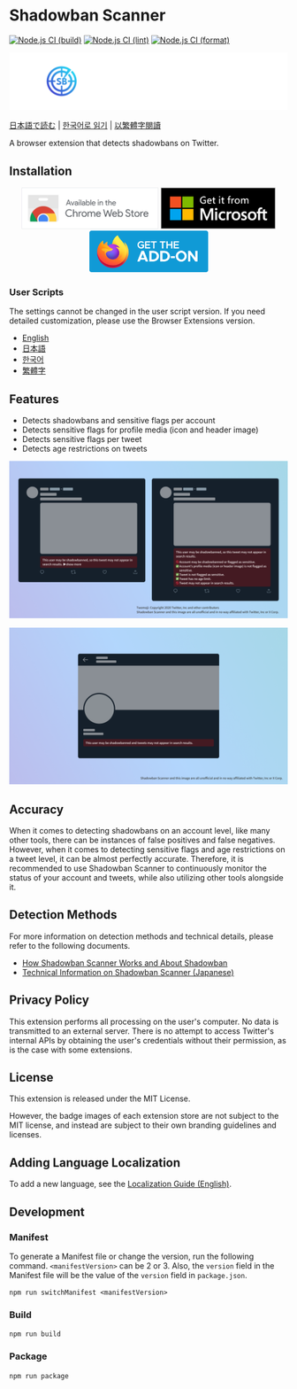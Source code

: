 # Shadowban Scanner

[![Node.js CI (build)](https://github.com/Robot-Inventor/shadowban-scanner/actions/workflows/build.yml/badge.svg)](https://github.com/Robot-Inventor/shadowban-scanner/actions/workflows/build.yml) [![Node.js CI (lint)](https://github.com/Robot-Inventor/shadowban-scanner/actions/workflows/lint.yml/badge.svg)](https://github.com/Robot-Inventor/shadowban-scanner/actions/workflows/lint.yml) [![Node.js CI (format)](https://github.com/Robot-Inventor/shadowban-scanner/actions/workflows/format.yml/badge.svg)](https://github.com/Robot-Inventor/shadowban-scanner/actions/workflows/format.yml)

![Shadowban Scanner's logo](doc/image/logo.svg)

[日本語で読む](README_ja.md) | [한국어로 읽기](README_ko.md) | [以繁體字閱讀](README_zh_tw.md)

A browser extension that detects shadowbans on Twitter.

## Installation

<p align="center">
<a href="https://chrome.google.com/webstore/detail/enlganfikppbjhabhkkilafmkhifadjd/"><img src="./doc/image/badge/chrome.svg" height="75px"></a>
<a href="https://microsoftedge.microsoft.com/addons/detail/shadowban-scanner/kfeecmboomhggeeceipnbbdjmhjoccbl"><img src="./doc/image/badge/edge.svg" height="75px"></a>
<a href="https://addons.mozilla.org/firefox/addon/shadowban-scanner/"><img src="./doc/image/badge/firefox.svg" height="75px"></a>
</p>

### User Scripts

The settings cannot be changed in the user script version. If you need detailed customization, please use the Browser Extensions version.

- [English](https://raw.githubusercontent.com/Robot-Inventor/shadowban-scanner/main/userScript/en.user.js)
- [日本語](https://raw.githubusercontent.com/Robot-Inventor/shadowban-scanner/main/userScript/ja.user.js)
- [한국어](https://raw.githubusercontent.com/Robot-Inventor/shadowban-scanner/main/userScript/ko.user.js)
- [繁體字](https://raw.githubusercontent.com/Robot-Inventor/shadowban-scanner/main/userScript/zh_TW.user.js)

## Features

- Detects shadowbans and sensitive flags per account
- Detects sensitive flags for profile media (icon and header image)
- Detects sensitive flags per tweet
- Detects age restrictions on tweets

![Screenshot of per-account shadowban detection](doc/image/screenshot2_en.png)

![Screenshot of per-tweet shadowban detection](doc/image/screenshot1_en.png)

## Accuracy

When it comes to detecting shadowbans on an account level, like many other tools, there can be instances of false positives and false negatives. However, when it comes to detecting sensitive flags and age restrictions on a tweet level, it can be almost perfectly accurate. Therefore, it is recommended to use Shadowban Scanner to continuously monitor the status of your account and tweets, while also utilizing other tools alongside it.

## Detection Methods

For more information on detection methods and technical details, please refer to the following documents.

- [How Shadowban Scanner Works and About Shadowban](./doc/en/about-shadowban.md)
- [Technical Information on Shadowban Scanner (Japanese)](./doc/en/technical-information.md)

## Privacy Policy

This extension performs all processing on the user's computer. No data is transmitted to an external server. There is no attempt to access Twitter's internal APIs by obtaining the user's credentials without their permission, as is the case with some extensions.

## License

This extension is released under the MIT License.

However, the badge images of each extension store are not subject to the MIT license, and instead are subject to their own branding guidelines and licenses.

## Adding Language Localization

To add a new language, see the [Localization Guide (English)](doc/localization.md).

## Development

### Manifest

To generate a Manifest file or change the version, run the following command. ``<manifestVersion>`` can be 2 or 3. Also, the ``version`` field in the Manifest file will be the value of the ``version`` field in ``package.json``.

```console
npm run switchManifest <manifestVersion>
```

### Build

```console
npm run build
```

### Package

```console
npm run package
```
